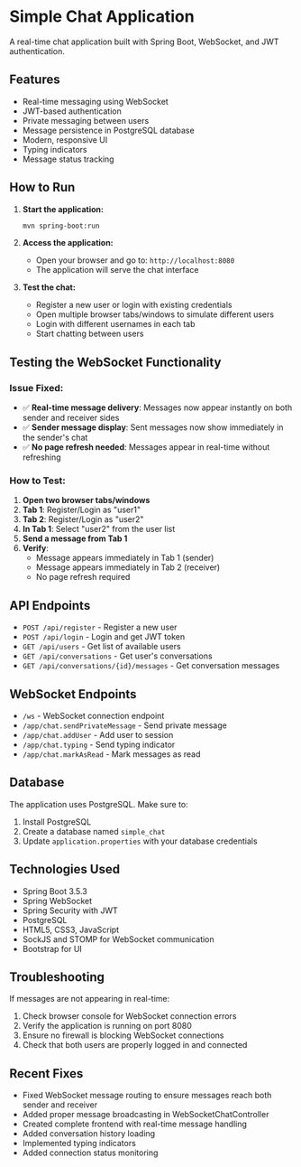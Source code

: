 # Simple Chat Application

A real-time chat application built with Spring Boot, WebSocket, and JWT authentication.

## Features

- Real-time messaging using WebSocket
- JWT-based authentication
- Private messaging between users
- Message persistence in PostgreSQL database
- Modern, responsive UI
- Typing indicators
- Message status tracking

## How to Run

1. **Start the application:**
   ```bash
   mvn spring-boot:run
   ```

2. **Access the application:**
   - Open your browser and go to: `http://localhost:8080`
   - The application will serve the chat interface

3. **Test the chat:**
   - Register a new user or login with existing credentials
   - Open multiple browser tabs/windows to simulate different users
   - Login with different usernames in each tab
   - Start chatting between users

## Testing the WebSocket Functionality

### Issue Fixed:
- ✅ **Real-time message delivery**: Messages now appear instantly on both sender and receiver sides
- ✅ **Sender message display**: Sent messages now show immediately in the sender's chat
- ✅ **No page refresh needed**: Messages appear in real-time without refreshing

### How to Test:

1. **Open two browser tabs/windows**
2. **Tab 1**: Register/Login as "user1"
3. **Tab 2**: Register/Login as "user2"
4. **In Tab 1**: Select "user2" from the user list
5. **Send a message from Tab 1**
6. **Verify**: 
   - Message appears immediately in Tab 1 (sender)
   - Message appears immediately in Tab 2 (receiver)
   - No page refresh required

## API Endpoints

- `POST /api/register` - Register a new user
- `POST /api/login` - Login and get JWT token
- `GET /api/users` - Get list of available users
- `GET /api/conversations` - Get user's conversations
- `GET /api/conversations/{id}/messages` - Get conversation messages

## WebSocket Endpoints

- `/ws` - WebSocket connection endpoint
- `/app/chat.sendPrivateMessage` - Send private message
- `/app/chat.addUser` - Add user to session
- `/app/chat.typing` - Send typing indicator
- `/app/chat.markAsRead` - Mark messages as read

## Database

The application uses PostgreSQL. Make sure to:
1. Install PostgreSQL
2. Create a database named `simple_chat`
3. Update `application.properties` with your database credentials

## Technologies Used

- Spring Boot 3.5.3
- Spring WebSocket
- Spring Security with JWT
- PostgreSQL
- HTML5, CSS3, JavaScript
- SockJS and STOMP for WebSocket communication
- Bootstrap for UI

## Troubleshooting

If messages are not appearing in real-time:

1. Check browser console for WebSocket connection errors
2. Verify the application is running on port 8080
3. Ensure no firewall is blocking WebSocket connections
4. Check that both users are properly logged in and connected

## Recent Fixes

- Fixed WebSocket message routing to ensure messages reach both sender and receiver
- Added proper message broadcasting in WebSocketChatController
- Created complete frontend with real-time message handling
- Added conversation history loading
- Implemented typing indicators
- Added connection status monitoring
